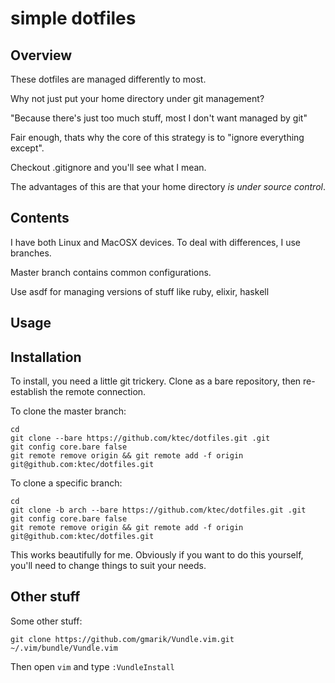 # simple dotfiles

## Overview

These dotfiles are managed differently to most.

Why not just put your home directory under git management?

"Because there's just too much stuff, most I don't want managed by git"

Fair enough, thats why the core of this strategy is to "ignore everything except".

Checkout .gitignore and you'll see what I mean.

The advantages of this are that your home directory _is under source control_.

## Contents

I have both Linux and MacOSX devices. To deal with differences, I use branches.

Master branch contains common configurations.

Use asdf for managing versions of stuff like ruby, elixir, haskell

## Usage

## Installation

To install, you need a little git trickery. Clone as a bare repository, then
re-establish the remote connection.

To clone the master branch:
```
cd
git clone --bare https://github.com/ktec/dotfiles.git .git
git config core.bare false
git remote remove origin && git remote add -f origin git@github.com:ktec/dotfiles.git
```


To clone a specific branch:
```
cd
git clone -b arch --bare https://github.com/ktec/dotfiles.git .git
git config core.bare false
git remote remove origin && git remote add -f origin git@github.com:ktec/dotfiles.git
```

This works beautifully for me. Obviously if you want to do this yourself,
you'll need to change things to suit your needs.


## Other stuff

Some other stuff:

```
git clone https://github.com/gmarik/Vundle.vim.git ~/.vim/bundle/Vundle.vim
```

Then open `vim` and type `:VundleInstall`
